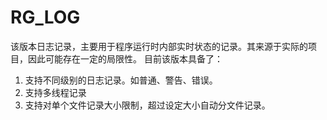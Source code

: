 # RG_LOG
该版本日志记录，主要用于程序运行时内部实时状态的记录。其来源于实际的项目，因此可能存在一定的局限性。
目前该版本具备了：
1. 支持不同级别的日志记录。如普通、警告、错误。
2. 支持多线程记录
3. 支持对单个文件记录大小限制，超过设定大小自动分文件记录。
